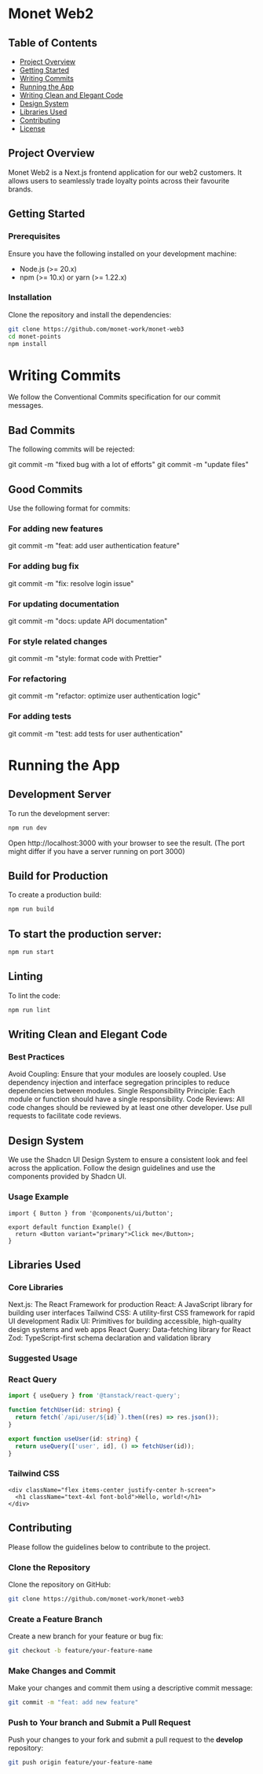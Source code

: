 # Monet Web2

## Table of Contents

- [Project Overview](#project-overview)
- [Getting Started](#getting-started)
- [Writing Commits](#writing-commits)
- [Running the App](#running-the-app)
- [Writing Clean and Elegant Code](#writing-clean-and-elegant-code)
- [Design System](#design-system)
- [Libraries Used](#libraries-used)
- [Contributing](#contributing)
- [License](#license)

## Project Overview

Monet Web2 is a Next.js frontend application for our web2 customers. It allows users to seamlessly trade loyalty points across their favourite brands.

## Getting Started

### Prerequisites

Ensure you have the following installed on your development machine:

- Node.js (>= 20.x)
- npm (>= 10.x) or yarn (>= 1.22.x)

### Installation

Clone the repository and install the dependencies:

```bash
git clone https://github.com/monet-work/monet-web3
cd monet-points
npm install
```

# Writing Commits
We follow the Conventional Commits specification for our commit messages.

## Bad Commits
The following commits will be rejected:

git commit -m "fixed bug with a lot of efforts"
git commit -m "update files"

## Good Commits
Use the following format for commits:


### For adding new features
git commit -m "feat: add user authentication feature"

### For adding bug fix
git commit -m "fix: resolve login issue"

### For updating documentation
git commit -m "docs: update API documentation"

### For style related changes
git commit -m "style: format code with Prettier"

### For refactoring
git commit -m "refactor: optimize user authentication logic"

### For adding tests
git commit -m "test: add tests for user authentication"

# Running the App

## Development Server
To run the development server:

```bash
npm run dev
```

Open http://localhost:3000 with your browser to see the result. (The port might differ if you have a server running on port 3000)


## Build for Production
To create a production build:

```bash
npm run build
```

## To start the production server:

```bash
npm run start
```

## Linting
To lint the code:

```bash
npm run lint
```

## Writing Clean and Elegant Code

### Best Practices

Avoid Coupling: Ensure that your modules are loosely coupled. Use dependency injection and interface segregation principles to reduce dependencies between modules.
Single Responsibility Principle: Each module or function should have a single responsibility.
Code Reviews: All code changes should be reviewed by at least one other developer. Use pull requests to facilitate code reviews.


## Design System

We use the Shadcn UI Design System to ensure a consistent look and feel across the application. Follow the design guidelines and use the components provided by Shadcn UI.

### Usage Example

```tsx
import { Button } from '@components/ui/button';

export default function Example() {
  return <Button variant="primary">Click me</Button>;
}
```

## Libraries Used

### Core Libraries

Next.js: The React Framework for production
React: A JavaScript library for building user interfaces
Tailwind CSS: A utility-first CSS framework for rapid UI development
Radix UI: Primitives for building accessible, high-quality design systems and web apps
React Query: Data-fetching library for React
Zod: TypeScript-first schema declaration and validation library

### Suggested Usage

### React Query

```typescript
import { useQuery } from '@tanstack/react-query';

function fetchUser(id: string) {
  return fetch(`/api/user/${id}`).then((res) => res.json());
}

export function useUser(id: string) {
  return useQuery(['user', id], () => fetchUser(id));
}
```

### Tailwind CSS

```tsx
<div className="flex items-center justify-center h-screen">
  <h1 className="text-4xl font-bold">Hello, world!</h1>
</div>
```

## Contributing

Please follow the guidelines below to contribute to the project.

### Clone the Repository
Clone the repository on GitHub:

```bash
git clone https://github.com/monet-work/monet-web3
```

### Create a Feature Branch
Create a new branch for your feature or bug fix:

```bash
git checkout -b feature/your-feature-name
```

### Make Changes and Commit
Make your changes and commit them using a descriptive commit message:

```bash
git commit -m "feat: add new feature"
```

### Push to Your branch and Submit a Pull Request
Push your changes to your fork and submit a pull request to the **develop** repository:

```bash
git push origin feature/your-feature-name
```



